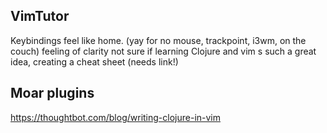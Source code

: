 <!--
.. title: (clj 2) Setting up Vim for Clojure
.. slug: clj2-setting-up-vim
.. date: 2020-05-05 18:00:15 UTC+02:00
.. tags: clojure
.. category: clojure
.. link: 
.. description:
.. type: text
-->

## VimTutor

Keybindings feel like home. (yay for no mouse, trackpoint, i3wm, on the couch) feeling of clarity
not sure if learning Clojure and vim s such a great idea, creating a cheat sheet (needs link!)

## Moar plugins
https://thoughtbot.com/blog/writing-clojure-in-vim